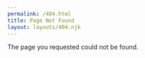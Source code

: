 ```yaml
---
permalink: /404.html
title: Page Not Found
layout: layouts/404.njk
---
```

The page you requested could not be found.
